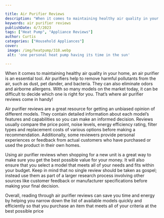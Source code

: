 ```yaml
---

title: Air Purifier Reviews
description: "When it comes to maintaining healthy air quality in your home, an air purifier is an essential tool. Air purifiers help to remove ...read now to learn more"
keywords: air purifier reviews
publishDate: 4/7/2023
tags: ["Heat Pump", "Appliance Reviews"]
author: Curtis
categories: ["Household Appliances"]
cover: 
 image: /img/heatpump/318.webp
 alt: 'one personal heat pump having its time in the sun'

---
```


When it comes to maintaining healthy air quality in your home, an air purifier is an essential tool. Air purifiers help to remove harmful pollutants from the air, such as dust, pet dander, and bacteria. They can also eliminate odors and airborne allergens. With so many models on the market today, it can be difficult to decide which one is right for you. That’s where air purifier reviews come in handy!

Air purifier reviews are a great resource for getting an unbiased opinion of different models. They contain detailed information about each model’s features and capabilities so you can make an informed decision. Reviews usually compare the price point, noise levels, energy efficiency rating, filter types and replacement costs of various options before making a recommendation. Additionally, some reviewers provide personal experiences or feedback from actual customers who have purchased or used the product in their own homes.

Using air purifier reviews when shopping for a new unit is a great way to make sure you get the best possible value for your money. It will also ensure that you select a model that meets all of your needs and fits within your budget. Keep in mind that no single review should be taken as gospel; instead use them as part of a larger research process involving other sources like customer feedback or manufacturer specifications before making your final decision. 

Overall, reading through air purifier reviews can save you time and energy by helping you narrow down the list of available models quickly and efficiently so that you purchase an item that meets all of your criteria at the best possible price
